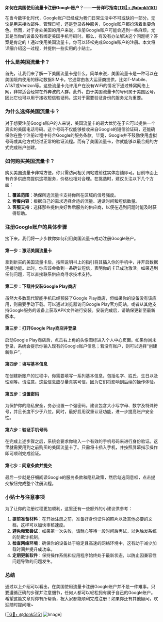 **如何在美国使用流量卡注册Google账户？——一份详尽指南[[TG💪+ @donk5151](https://t.me/s/donk5151)]**

在当今数字化时代，Google账户已经成为我们日常生活中不可或缺的一部分。无论是用来接收邮件、管理日程，还是登录各种服务，Google账户都扮演着重要角色。然而，对于身处美国的用户来说，注册Google账户可能会遇到一些麻烦，尤其是当你的设备没有绑定美国手机号码时。那么，有没有办法解决这个问题呢？答案是肯定的！通过使用美国流量卡，你可以轻松完成Google账户的注册。本文将详细介绍这一过程，并提供一些实用的小贴士。

### 什么是美国流量卡？

首先，让我们来了解一下美国流量卡是什么。简单来说，美国流量卡是一种可以在美国境内使用的移动数据SIM卡。它通常由各大运营商提供，比如T-Mobile、AT&T或Verizon等。这些流量卡允许用户在没有WiFi的情况下通过蜂窝网络上网，非常适合经常在外奔波的人群。此外，由于美国流量卡的号码属于美国区号，因此它也可以用于接收短信验证码，这对于需要验证身份的服务尤为重要。

### 为什么选择美国流量卡？

对于想要注册Google账户的人来说，美国流量卡的最大优势在于它可以提供一个真实的美国电话号码。这个号码不仅能够接收来自Google的短信验证码，还能确保你在整个注册过程中符合Google的服务条款。毕竟，Google并不鼓励使用虚拟号码或其他方式绕过正常的验证流程。而有了美国流量卡，你就能够以最合规的方式完成账户创建。

### 如何购买美国流量卡？

购买美国流量卡非常方便，你只需访问相关网站或前往实体店铺即可。目前市面上有许多供应商提供这项服务，价格也相对合理。在挑选时，建议关注以下几个方面：

1. **覆盖范围**：确保所选流量卡支持你所在区域的信号强度。
2. **套餐内容**：根据自己的需求选择合适的流量、通话时间和短信数量。
3. **客服支持**：选择那些提供良好售后服务的供应商，以便在遇到问题时能及时获得帮助。

### 注册Google账户的具体步骤

接下来，我们将一步步教你如何利用美国流量卡成功注册Google账户。

#### 第一步：激活美国流量卡

拿到新买的美国流量卡后，按照说明书上的指引将其插入你的手机中，并开启数据连接功能。此时，你应该会收到一条确认短信，表明你的卡已成功激活。如果遇到任何问题，可以直接联系供应商寻求技术支持。

#### 第二步：下载并安装Google Play商店

虽然大多数现代智能手机已经预装了Google Play商店，但如果你的设备没有该应用，则需要手动下载。可以通过浏览器访问Google Play官方网站，或者从其他支持Google服务的设备上获取APK文件进行安装。安装完成后，请确保更新至最新版本。

#### 第三步：打开Google Play商店并登录

启动Google Play商店后，点击右上角的头像图标进入个人中心页面。如果你尚未登录，系统会提示你输入现有的Google账户信息；若没有账户，则可以选择“创建新账户”。

#### 第四步：填写基本信息

在创建新账户的过程中，你需要填写一系列基本信息，包括名字、姓氏、生日以及性别等。请注意，这些信息应尽量真实可信，因为它们将影响到后续的操作体验。

#### 第五步：设置密码

为保护你的隐私安全，务必设置一个强密码。建议包含大小写字母、数字及特殊符号，并且长度不少于八位。同时，最好启用双重认证功能，进一步提高账户安全性。

#### 第六步：验证手机号码

在完成上述步骤之后，系统会要求你输入一个有效的手机号码来进行身份验证。这里就需要用到之前购买的美国流量卡了。只需将卡插入手机，并按照屏幕指示操作即可顺利完成验证。

#### 第七步：同意条款并提交

最后一步就是仔细阅读Google的服务条款和隐私政策，然后勾选同意框，点击提交按钮完成整个注册流程。

### 小贴士与注意事项

为了让你的注册过程更加顺利，这里还有一些额外的小建议供参考：

1. **提前准备材料**：在开始注册之前，准备好身份证件的照片以及其他必要的文档，这样可以加快审核速度。
2. **避免频繁尝试**：如果第一次失败，请耐心等待一段时间后再试，以免触发系统的防欺诈机制。
3. **检查网络环境**：确保你的设备处于稳定且高速的网络环境中，这有助于减少加载时间并提升成功率。
4. **定期更新软件**：保持操作系统和应用程序始终处于最新状态，以防止因兼容性问题导致的问题发生。

### 总结

通过以上介绍可以看出，在美国使用流量卡注册Google账户并不是一件难事。只要遵循正确的步骤并注意细节，任何人都可以轻松拥有属于自己的Google账户。希望这篇文章对你有所帮助，祝大家都能顺利完成注册！如果你还有其他疑问，欢迎随时提问哦~

[[TG💪+ @donk5151](https://t.me/s/donk5151) ![Image](https://i.postimg.cc/rwNCRYN7/Snipaste-2025-04-30-17-27-05.png)]